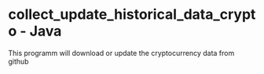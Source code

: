 # collect_update_historical_data_crypto - Java

This programm will download or update the cryptocurrency data from github
